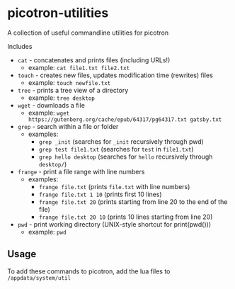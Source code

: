 # picotron-utilities

A collection of useful commandline utilities for picotron

Includes

* `cat` - concatenates and prints files (including URLs!)
    * example: `cat file1.txt file2.txt`
* `touch` - creates new files, updates modification time (rewrites) files
    * example: `touch newfile.txt`
* `tree` - prints a tree view of a directory
    * example: `tree desktop`
* `wget` - downloads a file
    * example: `wget https://gutenberg.org/cache/epub/64317/pg64317.txt gatsby.txt`
* `grep` - search within a file or folder
    * examples:
        * `grep _init` (searches for `_init` recursively through pwd)
        * `grep test file1.txt` (searches for `test` in `file1.txt`)
        * `grep hello desktop` (searches for `hello` recursively through `desktop/`)
* `frange` - print a file range with line numbers
    * examples:
        * `frange file.txt` (prints `file.txt` with line numbers)
        * `frange file.txt 1 10` (prints first 10 lines)
        * `frange file.txt 20` (prints starting from line 20 to the end of the file)
        * `frange file.txt 20 10` (prints 10 lines starting from line 20)
* `pwd` - print working directory (UNIX-style shortcut for print(pwd()))
    * example: `pwd`

## Usage

To add these commands to picotron, add the lua files to `/appdata/system/util`
